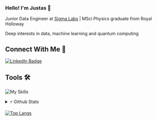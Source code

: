 ### Hello! I'm Justas 👋

Junior Data Engineer at [Sigma Labs](https://www.sigmalabs.co.uk/) | MSci Physics graduate from Royal Holloway

Deep interests in data, machine learning and quantum computing

## Connect With Me 💬
[![LinkedIn Badge](https://img.shields.io/badge/LinkedIn-Profile-informational?style=flat&logo=linkedin&logoColor=white&color=blue)](https://www.linkedin.com/in/justasbauras/)

## Tools 🛠️
![My Skills](https://skillicons.dev/icons?i=py,js,cpp,postgres,html,css,bash,flask,aws,docker,kafka,latex,mysql,)

<details>
<summary> ⚡ Github Stats</summary>
<br>
<!-- 
<p>
  <a href="#"><img src="https://github-readme-streak-stats.herokuapp.com/?user=justas-b&count_private=true" width="400"></a>
</p>
  -->
 <p>
  <a href="#"><img src="https://github-readme-stats.vercel.app/api?username=justas-b&show_icons=true&count_private=true" width="400"></a>
</p>

</details>

[![Top Langs](https://github-readme-stats-git-masterrstaa-rickstaa.vercel.app/api/top-langs/?username=justas-b&hide=jupyter%20notebook)](https://github.com/justas-b/github-readme-stats)
